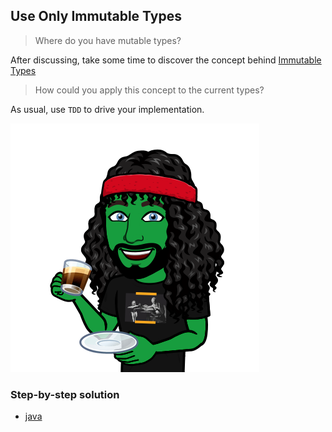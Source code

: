 ## Use Only Immutable Types
> Where do you have mutable types?

After discussing, take some time to discover the concept behind [Immutable Types](https://xtrem-tdd.netlify.app/Flavours/immutable-types) 

> How could you apply this concept to the current types?

As usual, use `TDD` to drive your implementation.

![Only immutability](../../docs/img/immutable.png)

### Step-by-step solution
- [java](../step-by-steps/05.only-immutable-types.md)